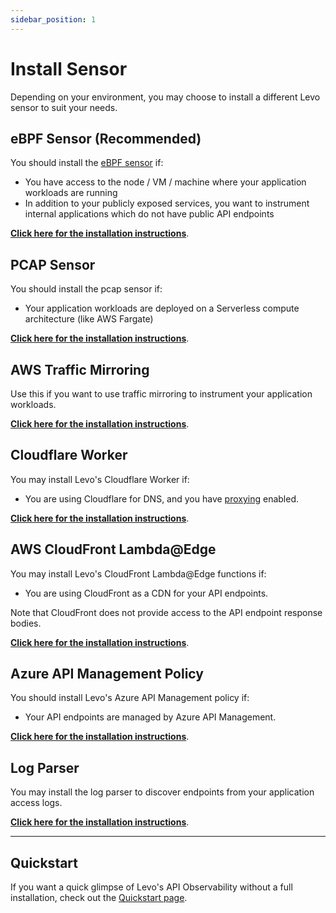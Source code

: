 ```yaml
---
sidebar_position: 1
---
```


# Install Sensor

Depending on your environment, you may choose to install a different Levo sensor to suit your needs.

## eBPF Sensor (Recommended)
You should install the [eBPF sensor](/api-observability/concepts.md#ebpf-sensor) if:

- You have access to the node / VM / machine where your application workloads are running
- In addition to your publicly exposed services, you want to instrument internal applications which do not have public API endpoints

[**Click here for the installation instructions**](/api-observability/install-guide/install-sensor/ebpf-sensor.mdx).

## PCAP Sensor
You should install the pcap sensor if:

- Your application workloads are deployed on a Serverless compute architecture (like AWS Fargate)

[**Click here for the installation instructions**](/api-observability/install-guide/install-sensor/pcap-sensor.md).

## AWS Traffic Mirroring
Use this if you want to use traffic mirroring to instrument your application workloads.

[**Click here for the installation instructions**](/api-observability/install-guide/install-sensor/aws-traffic-mirroring.md).

## Cloudflare Worker
You may install Levo's Cloudflare Worker if:

- You are using Cloudflare for DNS, and you have [proxying](https://developers.cloudflare.com/dns/manage-dns-records/reference/proxied-dns-records/) enabled.

[**Click here for the installation instructions**](/api-observability/install-guide/install-sensor/cloudflare-worker.md).

## AWS CloudFront Lambda@Edge
You may install Levo's CloudFront Lambda@Edge functions if:

- You are using CloudFront as a CDN for your API endpoints.

Note that CloudFront does not provide access to the API endpoint response bodies.

[**Click here for the installation instructions**](/api-observability/install-guide/install-sensor/aws-cloudfront.md).

## Azure API Management Policy
You should install Levo's Azure API Management policy if:

- Your API endpoints are managed by Azure API Management.

[**Click here for the installation instructions**](/api-observability/install-guide/install-sensor/azure-api-management.md).

## Log Parser
You may install the log parser to discover endpoints from your application access logs.

[**Click here for the installation instructions**](/api-observability/install-guide/install-sensor/log-parser).

---

## Quickstart

If you want a quick glimpse of Levo's API Observability without a full installation, check out the [Quickstart page](/api-observability/quickstart/quickstart.md).

